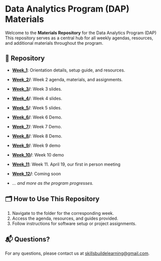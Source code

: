 # Data Analytics Program (DAP) Materials  

Welcome to the **Materials Repository** for the Data Analytics Program (DAP) This repository serves as a central hub for all weekly agendas, resources, and additional materials throughout the program.

## 📂 Repository
- **[Week_1](https://github.com/DAPLearning2025/materials/tree/main/week_1)**: Orientation details, setup guide, and resources.  
- **[Week_2](https://github.com/DAPLearning2025/materials/tree/main/week_2)/**: Week 2 agenda, materials, and assignments.
- **[Week_3](https://github.com/DAPLearning2025/materials/tree/main/week_3/slides)/**: Week 3 slides.
- **[Week_4](https://github.com/DAPLearning2025/materials/tree/main/week_4/slides)/**: Week 4 slides.
- **[Week_5](https://github.com/DAPLearning2025/materials/tree/main/week_5/Slides)/**: Week 5 slides.
- **[Week_6](https://github.com/DAPLearning2025/materials/tree/main/Demos/Python)/**: Week 6 Demo.
- **[Week_7](https://github.com/DAPLearning2025/materials/tree/main/Demos/Python)/**: Week 7 Demo.
- **[Week_8](https://github.com/DAPLearning2025/materials/blob/main/Demos/Python/Demo_Breakout_Rooms2_S.ipynb)/**: Week 8 Demo.
- **[Week_9](https://github.com/DAPLearning2025/materials/blob/main/Demos/Python/DAP_Demo9_IntroToFiles.ipynb)/**: Week 9 demo
- **[Week_10](https://github.com/DAPLearning2025/materials/blob/main/Demos/Python/DAP_Demo9_IntroToFiles.ipynb)/**: Week 10 demo
- **[Week_11]()**: Week 11. April 19, our first in person meeting
- **[Week_12]()/**: Coming soon
 
- *... and more as the program progresses.*

## 🗂️ How to Use This Repository  
1. Navigate to the folder for the corresponding week.  
2. Access the agenda, resources, and guides provided.  
3. Follow instructions for software setup or project assignments.  

## 📬 Questions?  
For any questions, please contact us at [skillsbuildelearning@gmail.com](mailto:skillsbuildelearning@gmail.com).  
